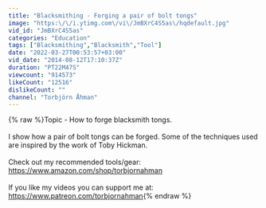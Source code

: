 ```yaml
---
title: "Blacksmithing - Forging a pair of bolt tongs"
image: "https:\/\/i.ytimg.com\/vi\/JmBXrC4S5as\/hqdefault.jpg"
vid_id: "JmBXrC4S5as"
categories: "Education"
tags: ["Blacksmithing","Blacksmith","Tool"]
date: "2022-03-27T00:53:57+03:00"
vid_date: "2014-08-12T17:10:37Z"
duration: "PT22M47S"
viewcount: "914573"
likeCount: "12516"
dislikeCount: ""
channel: "Torbjörn Åhman"
---
```

{% raw %}Topic - How to forge blacksmith tongs.<br /><br />I show how a pair of bolt tongs can be forged. Some of the techniques used are inspired by the work of Toby Hickman.<br /><br />Check out my recommended tools/gear:<br /><a rel="nofollow" target="blank" href="https://www.amazon.com/shop/torbjornahman">https://www.amazon.com/shop/torbjornahman</a><br /><br />If you like my videos you can support me at:<br /><a rel="nofollow" target="blank" href="https://www.patreon.com/torbjornahman">https://www.patreon.com/torbjornahman</a>{% endraw %}
